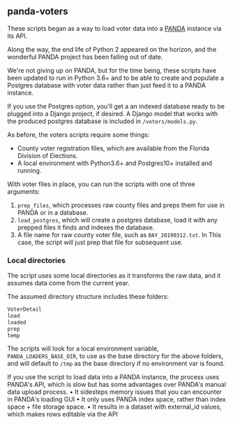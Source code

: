 ## panda-voters

These scripts began as a way to load voter data into a <a href="http://pandaproject.net/">PANDA</a> instance via its API.

Along the way, the end life of Python 2 appeared on the horizon, and the wonderful PANDA project has been falling out of date.

We're not giving up on PANDA, but for the time being, these scripts have been updated to run in Python 3.6+ and to be able to create and populate a Postgres database with voter data rather than just feed it to a PANDA instance.

If you use the Postgres option, you'll get a an indexed database ready to be plugged into a Django project, if desired. A Django model that works with the produced postgres database is included in `/voters/models.py`.

As before, the voters scripts require some things:
- County voter registration files, which are available from the Florida Division of Elections.
- A local environment with Python3.6+ and Postgres10+ installed and running.

With voter files in place, you can run the scripts with one of three arguments:
1. `prep_files`, which processes raw county files and preps them for use in PANDA or in a database.
2. `load_postgres`, which will create a postgres database, load it with any prepped files it finds and indexes the database.
3. A file name for raw county voter file, such as `BAY_20190312.txt`. In This case, the script will just prep that file for subsequent use.

### Local directories
The script uses some local directories as it transforms the raw data, and it assumes data come from the current year.

The assumed directory structure includes these folders:
```bash
VoterDetail
load
loaded
prep
temp
```

The scripts will look for a local environment variable, `PANDA_LOADERS_BASE_DIR`, to use as the base directory for the above folders, and will default to `/tmp` as the base directory if no environment var is found.

If you use the script to load data into a PANDA instance, the process uses PANDA's API, which is slow but has some advantages over PANDA's manual data upload process.
• It sidesteps memory issues that you can encounter in PANDA's loading GUI
• It only uses PANDA index space, rather than index space + file storage space.
• It results in a dataset with external_id values, which makes rows editable via the API
